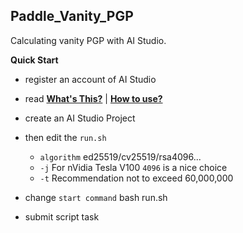 ## Paddle_Vanity_PGP

Calculating vanity PGP with AI Studio.

**Quick Start**

- register an account of AI Studio
- read **[What's This?](https://www.dejavu.moe/posts/vanity-pgp/#gpu-算号)** | **[How to use?](https://telegra.ph/Baidu-Flying-Pulp-AI-Learning-Center-PGP-Number-Counting-Tutorial-10-18)**
- create an AI Studio Project

- then edit the `run.sh`

  - `algorithm` ed25519/cv25519/rsa4096...
  - `-j` For nVidia Tesla V100 `4096` is a nice choice
  - `-t` Recommendation not to exceed 60,000,000

- change `start command` bash run.sh
- submit script task
